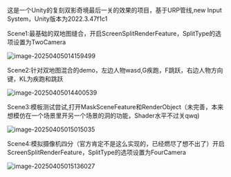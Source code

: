 这是一个Unity的复刻双影奇境最后一关的效果的项目，基于URP管线,new Input System，Unity版本为2022.3.47f1c1

Scene1:最基础的双地图缝合，开启ScreenSplitRenderFeature，SplitType的选项设置为TwoCamera

![image-20250405014159499](https://typorapicturefivuvuv.oss-cn-shanghai.aliyuncs.com/picgo/image-20250405014159499.png)

Scene2:针对双地图混合的demo，左边人物wasd,G疾跑，F跳跃，右边人物方向键，KL为疾跑和跳跃

![image-20250405014400539](https://typorapicturefivuvuv.oss-cn-shanghai.aliyuncs.com/picgo/image-20250405014400539.png)

Scene3:模板测试尝试,打开MaskSceneFeature和RenderObject（未完善，本来想模仿在一个场景里开另一个场景的洞的功能，Shader水平不过关qwq)

![image-20250405015015035](https://typorapicturefivuvuv.oss-cn-shanghai.aliyuncs.com/picgo/image-20250405015015035.png)

Scene4:模拟摄像机四分（官方肯定不是这么实现的，已经燃尽了想不出了）开启ScreenSplitRenderFeature，SplitType的选项设置为FourCamera

![image-20250405015136027](https://typorapicturefivuvuv.oss-cn-shanghai.aliyuncs.com/picgo/image-20250405015136027.png)